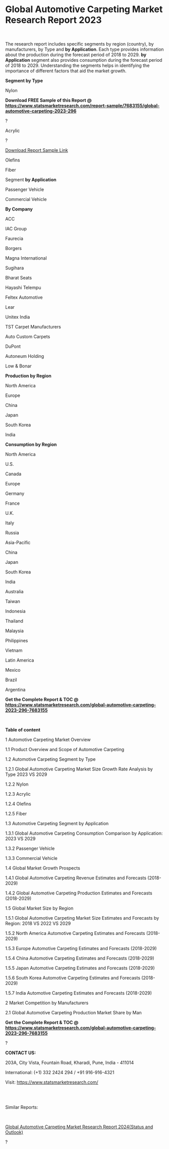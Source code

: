 <h1>Global Automotive Carpeting Market Research Report 2023</h1><br/><p>The research report includes specific segments by region (country), by manufacturers, by Type and <strong>by Application</strong>. Each type provides information about the production during the forecast period of 2018 to 2029. <strong>by Application</strong> segment also provides consumption during the forecast period of 2018 to 2029. Understanding the segments helps in identifying the importance of different factors that aid the market growth.</p>
 
 
 
 <p><strong>Segment by Type</strong></p>
 
 
 
 <p>Nylon</p>
 
 
 
 <div><b>Download FREE Sample of this Report @ <a href="https://www.statsmarketresearch.com/download-free-sample/7683155/global-automotive-carpeting-2023-296">https://www.statsmarketresearch.com/report-sample/7683155/global-automotive-carpeting-2023-296</a></b></div>
 
 
 
 <p>? </p>
 
 
 
 <p>Acrylic</p>
 
 
 
 <p>? </p>
 
 
 
 <p><a href="https://www.statsmarketresearch.com/download-free-sample/7683155/global-automotive-carpeting-2023-296">Download Report Sample Link</a></p>
 
 
 
 <p>Olefins</p>
 
 
 
 <p>Fiber</p>
 
 
 
 <p>Segment <strong>by Application</strong></p>
 
 
 
 <p>Passenger Vehicle</p>
 
 
 
 <p>Commercial Vehicle</p>
 
 
 
 <p><strong>By Company</strong></p>
 
 
 
 <p>ACC</p>
 
 
 
 <p>IAC Group</p>
 
 
 
 <p>Faurecia</p>
 
 
 
 <p>Borgers</p>
 
 
 
 <p>Magna International</p>
 
 
 
 <p>Sugihara</p>
 
 
 
 <p>Bharat Seats</p>
 
 
 
 <p>Hayashi Telempu</p>
 
 
 
 <p>Feltex Automotive</p>
 
 
 
 <p>Lear</p>
 
 
 
 <p>Unitex India</p>
 
 
 
 <p>TST Carpet Manufacturers</p>
 
 
 
 <p>Auto Custom Carpets</p>
 
 
 
 <p>DuPont</p>
 
 
 
 <p>Autoneum Holding</p>
 
 
 
 <p>Low & Bonar</p>
 
 
 
 <p><strong>Production by Region</strong></p>
 
 
 
 <p>North America</p>
 
 
 
 <p>Europe</p>
 
 
 
 <p>China</p>
 
 
 
 <p>Japan</p>
 
 
 
 <p>South Korea</p>
 
 
 
 <p>India</p>
 
 
 
 <p><strong>Consumption by Region</strong></p>
 
 
 
 <p>North America</p>
 
 
 
 <p>U.S.</p>
 
 
 
 <p>Canada</p>
 
 
 
 <p>Europe</p>
 
 
 
 <p>Germany</p>
 
 
 
 <p>France</p>
 
 
 
 <p>U.K.</p>
 
 
 
 <p>Italy</p>
 
 
 
 <p>Russia</p>
 
 
 
 <p>Asia-Pacific</p>
 
 
 
 <p>China</p>
 
 
 
 <p>Japan</p>
 
 
 
 <p>South Korea</p>
 
 
 
 <p>India</p>
 
 
 
 <p>Australia</p>
 
 
 
 <p>Taiwan</p>
 
 
 
 <p>Indonesia</p>
 
 
 
 <p>Thailand</p>
 
 
 
 <p>Malaysia</p>
 
 
 
 <p>Philippines</p>
 
 
 
 <p>Vietnam</p>
 
 
 
 <p>Latin America</p>
 
 
 
 <p>Mexico</p>
 
 
 
 <p>Brazil</p>
 
 
 
 <p>Argentina</p>
 
 
 
 <div><b>Get the Complete Report & TOC @ <a href="https://www.statsmarketresearch.com/global-automotive-carpeting-2023-296-7683155">https://www.statsmarketresearch.com/global-automotive-carpeting-2023-296-7683155</a></b></div>
 
 
 
 <p><br />
 
 <b>Table of content</b></p>
 
 
 
 <p>1 Automotive Carpeting Market Overview<br />
 
 1.1 Product Overview and Scope of Automotive Carpeting<br />
 
 1.2 Automotive Carpeting Segment by Type<br />
 
 1.2.1 Global Automotive Carpeting Market Size Growth Rate Analysis by Type 2023 VS 2029<br />
 
 1.2.2 Nylon<br />
 
 1.2.3 Acrylic<br />
 
 1.2.4 Olefins<br />
 
 1.2.5 Fiber<br />
 
 1.3 Automotive Carpeting Segment by Application<br />
 
 1.3.1 Global Automotive Carpeting Consumption Comparison by Application: 2023 VS 2029<br />
 
 1.3.2 Passenger Vehicle<br />
 
 1.3.3 Commercial Vehicle<br />
 
 1.4 Global Market Growth Prospects<br />
 
 1.4.1 Global Automotive Carpeting Revenue Estimates and Forecasts (2018-2029)<br />
 
 1.4.2 Global Automotive Carpeting Production Estimates and Forecasts (2018-2029)<br />
 
 1.5 Global Market Size by Region<br />
 
 1.5.1 Global Automotive Carpeting Market Size Estimates and Forecasts by Region: 2018 VS 2022 VS 2029<br />
 
 1.5.2 North America Automotive Carpeting Estimates and Forecasts (2018-2029)<br />
 
 1.5.3 Europe Automotive Carpeting Estimates and Forecasts (2018-2029)<br />
 
 1.5.4 China Automotive Carpeting Estimates and Forecasts (2018-2029)<br />
 
 1.5.5 Japan Automotive Carpeting Estimates and Forecasts (2018-2029)<br />
 
 1.5.6 South Korea Automotive Carpeting Estimates and Forecasts (2018-2029)<br />
 
 1.5.7 India Automotive Carpeting Estimates and Forecasts (2018-2029)<br />
 
 2 Market Competition by Manufacturers<br />
 
 2.1 Global Automotive Carpeting Production Market Share by Man</p>
 
 
 
 <div><b>Get the Complete Report & TOC @ <a href="https://www.statsmarketresearch.com/global-automotive-carpeting-2023-296-7683155">https://www.statsmarketresearch.com/global-automotive-carpeting-2023-296-7683155</a></b></div>
 
 
 
 <p>? </p>
 
 
 
 <p><b>CONTACT US:</b><br />
 
 203A, City Vista, Fountain Road, Kharadi, Pune, India - 411014<br />
 
 International: (+1) 332 2424 294 / +91 916-916-4321<br />
 
 Visit: <a href="https://www.statsmarketresearch.com/">https://www.statsmarketresearch.com/</a><br />
 
 <br />
 
 <br />
 
 Similar Reports:<br />
 
 <br />
 
 <a href="https://www.statsmarketresearch.com/global-automotive-carpeting-2024-135-7905284">Global Automotive Carpeting Market Research Report 2024(Status and Outlook)</a><br />
 
 ? </p>